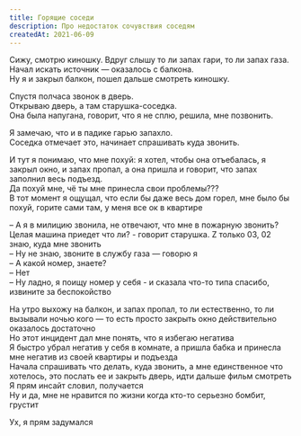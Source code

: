 ```yaml
---
title: Горящие соседи
description: Про недостаток сочувствия соседям
createdAt: 2021-06-09
---
```


Сижу, смотрю киношку. 
Вдруг слышу то ли запах гари, то ли запах газа.<br>
Начал искать источник — оказалось с балкона.<br>
Ну я и закрыл балкон, пошел дальше смотреть киношку.

Спустя полчаса звонок в дверь.<br>
Открываю дверь, а там старушка-соседка.<br>
 Она была напугана, говорит, что я не сплю, решила, мне позвонить.

Я замечаю, что и в падике гарью запахло.<br>
Соседка отмечает это, начинает спрашивать куда звонить. 

И тут я понимаю, что <span class="tracking-widest	font-bold">мне похуй</span>: я хотел, чтобы она отъебалась, я закрыл окно, и запах пропал, а она пришла и говорит, что запах заполнил весь подъезд.<br>
Да похуй мне, чё ты мне принесла свои проблемы???<br>
В тот момент я ощущал, что если бы даже весь дом горел, мне было бы похуй, горите сами там, у меня все ок в квартире

– А я в милицию звонила, не отвечают, что мне в пожарную звонить? Целая машина приедет что ли? - говорит старушка. Z только 03, 02 знаю, куда мне звонить<br>
– Ну не знаю, звоните в службу газа — говорю я<br>
– А какой номер, знаете?<br>
– Нет<br>
– Ну ладно, я поищу номер у себя - и сказала что-то типа спасибо, извините за беспокойство

На утро выхожу на балкон, и запах пропал, то ли естественно, то ли вызывали ночью кого — то есть просто закрыть окно действительно оказалось достаточно<br>
Но этот инцидент дал мне понять, что я избегаю негатива<br>
Я быстро убрал негатив у себя в комнате, а пришла бабка и принесла мне негатив из своей квартиры и подъезда<br>
Начала спрашивать что делать, куда звонить, а мне единственное что хотелось, это послать ее и закрыть дверь, идти дальше фильм смотреть<br>
Я прям инсайт словил, получается<br>
Ну и да, мне не нравится по жизни когда кто-то серьезно бомбит, грустит

Ух, я прям <span class="tracking-widest	font-bold">задумался</span>
